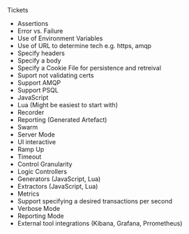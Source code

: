 Tickets

- Assertions
- Error vs. Failure
- Use of Environment Variables
- Use of URL to determine tech e.g. https, amqp
- Specify headers
- Specify a body
- Specify a Cookie File for persistence and retreival
- Suport not validating certs
- Support AMQP
- Support PSQL
- JavaScript
- Lua (Might be easiest to start with)
- Recorder
- Reporting (Generated Artefact)
- Swarm
- Server Mode
- UI interactive
- Ramp Up
- Timeout
- Control Granularity
- Logic Controllers
- Generators (JavaScript, Lua)
- Extractors (JavaScript, Lua)
- Metrics
- Support specifying a desired transactions per second
- Verbose Mode
- Reporting Mode
- External tool integrations (Kibana, Grafana, Prrometheus)

